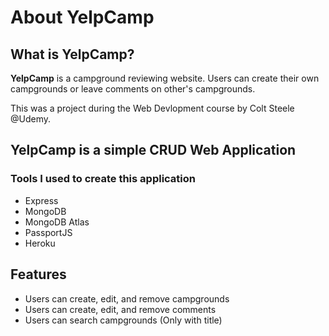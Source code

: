 # About YelpCamp

## What is YelpCamp?


**YelpCamp** is a campground reviewing website. Users can create their own campgrounds or leave comments on other's campgrounds.

This was a project during the Web Devlopment course by Colt Steele @Udemy.

## YelpCamp is a simple CRUD Web Application
### Tools I used to create this application

- Express
- MongoDB
- MongoDB Atlas
- PassportJS
- Heroku


## Features

- Users can create, edit, and remove campgrounds
- Users can create, edit, and remove comments
- Users can search campgrounds (Only with title)
